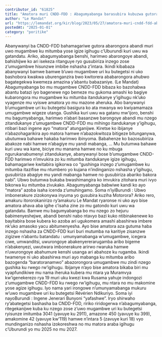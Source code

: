 ```yaml
---
contributor_id: "61825"
title: "Amatora muri CNDD-FDD : Abagumyabanga barasubira kubuzwa gutora?"
author: "Le Mandat"
url: "https://lemandat.org/kir/blog/2023/05/27/amatora-muri-cndd-fdd-abagumyabanga-barasubira-kubuzwa-gutora/"
postedAt: "2025-01-01"
category: "poritike"
---
```


Abanywanyi ba CNDD-FDD bahamagariwe gutora abarongora abandi muri uwo mugambwe ku mitumba yose igize igihugu c’Uburundi kuri uwu wa gatandatu. Ariko, abagumyabanga benshi, harimwo abarongoye abandi, bahishijwe ko ari isekeza ritanguye ryo gusubiriza inzego zose z’umugambwe hisunzwe imbibe nshasha z’intara. Ikindi kibabaza abanywanyi bamwe bamwe b’uwo mugambwe uri ku butegetsi ni uko bashobora kwakwa uburenganzira bwo kwitorera ababarongora ahubwo bagategekwa kwemeza amazina y’abantu babazaniye. (Le Mandat)
Abagumyabanga bo mu mugambwe CNDD-FDD bibaza ko bazohabwa abantu batazi iyo bagenewe ngo bemeze mu gukoma amashi ko bagiye kubarongora mu mugambwe ku mitumba itandukanye y’igihugu nk’uko vyagenze mu vyiswe amatora yo mu mazone aheruka. Abo banywanyi b’umugambwe uri ku butegetsi basigura ko ata mwanya wo kwiyamamaza umugambwe wigeze utanga. Gushika kuri uwu wa gatanu mw’ijoro, benshi mu bagumyabanga, harimwo n’abari basanzwe barongoye abandi mu nzego zitandukanye z’umugambwe CNDD-FDD mu mihingo itandukanye y’igihugu, ntibari bazi ingene ayo “matora” atunganijwe. Kiretse ko ibijanye n’abazohagarikira ayo matora hamwe n’abazokwitoza bitigeze bitunganywa, ubutumwa bahawe hakaba harimwo ibinyoma.
Babahenze ko bazosubiriza abakoze nabi hamwe n’abagiye mu yandi mabanga, …
Mu butumwa bahawe kuri uwu wa kane, biciye mu manama hamwe no ku mbuga ngurukanabumenyi zitandukanye, abanywanyi bose b’umugambwe CNDD-FDD harimwo n’imvukira zo ku mitumba itandukanye igize igihugu, bahamagariwe kwitabira igikorwa co “gushinga inzego z’umugambwe ku mitumba itazifise mu ntumbero yo kujana n’indinganizo nshasha y’igihugu, gusubiriza abagiye mu yandi mabanga hamwe no gusubiriza abariko bakora nabi”. Ubwo butumwa bukaba bwashimangira ko imvukira zitohara muri ivyo bikorwa ku mitumba zivukako. Abagumyabanga babwiwe kandi ko ayo “matora” azoba isaha icenda z’umuhingamo.
Soma n’iyiBurundi : Ubwo imbonerakure zizokonywa inyuma yo gusubira kuziha Motorora?
Ariko rero, amakuru itororokanirizo ry’amakuru Le Mandat ryaronse ni uko ayo bise amatora ahava aba igihe c’isaha zine zo mu gatondo kuri uwu wa gatandatu. Bamwe mu bagumyabanga bo mu nzego zo hejuru babimenyeshejwe, abandi benshi nabo ntavyo bazi kuko ntibinakenewe ko bayitabira bose kubera ko azoba ari ugukomera amashi abashirwa imbere nk’uko amasoko yacu abitumenyesha. Ayo bise amatora aza gutuma haba inzego nshasha za CNDD-FDD kuri buri mutumba na karitiye zisanzwe zigizwe n’abantu batandatu : umunyamabanga w’umugambwe, icegera ciwe, umwanditsi, uwurongoye abakenyererarugamba aribo bigeme n’abakenyezi, uwutwara imbonerakure arirwo rwaruka hamwe n’uwurongoye abahumure kenshi usanga ari abahoze ku rugamba. Ikindi twamenye ni uko abashirwa muri ayo mabanga ku mitumba aribo bazogenda “baratoranamwo” abazorongora umugambwe mu zindi nzego gushika ku rwego rw’igihugu. Ibijanye n’ayo bise amatora bikaba biri mu vyapfundikiwe mu nama iheruka kubera mu ntara ya Muramvya kw’igenekerezo rya 19 muri uku kwezi kwa Rusama yahuje indongozi z’umugambwe CNDD-FDD ku rwego rw’igihugu, mu ntara no mu makomine yose agize igihugu. Iyo nama yari irongowe n’umunyamabanga mukuru w’uwo mugambwe uri ku butegetsi Révérien Ndikuriyo.
Soma iyi nayoBurundi : Ingene Jenerari Bunyoni “yafashwe”.
Iryo shirwaho ry’abategetsi bashasha ba CNDD-FDD, ririko riridogerwa n’abagumyabanga, ritegekanijwe kuba ku nzego zose z’uwo mugambwe uri ku butegetsi ryisunze imitumba 3041 (yavuye ku 2911), amazone 450 (yavuye ku 399), amakomine 42 (yavuye kw’119) hamwe n’intara 5 (zavuye kuri 18) vyo mundinganizo nshasha izokoreshwa no mu matora araba igihugu c’Uburundi yo mu 2025 no mu 2027.
